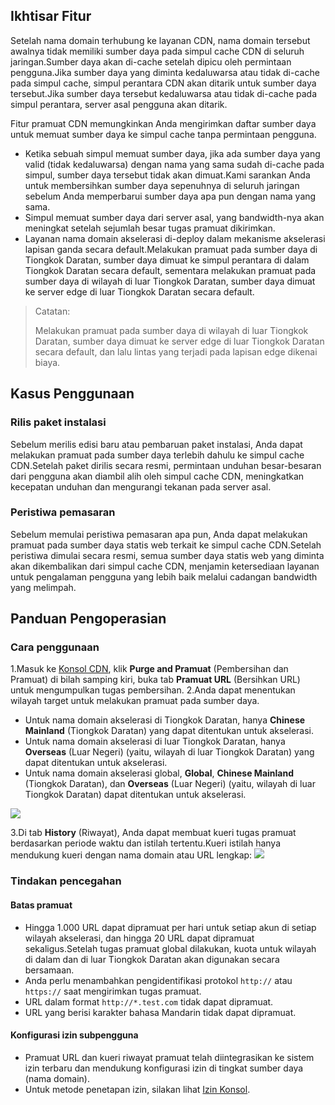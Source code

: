 ## Ikhtisar Fitur

Setelah nama domain terhubung ke layanan CDN, nama domain tersebut awalnya tidak memiliki sumber daya pada simpul cache CDN di seluruh jaringan.Sumber daya akan di-cache setelah dipicu oleh permintaan pengguna.Jika sumber daya yang diminta kedaluwarsa atau tidak di-cache pada simpul cache, simpul perantara CDN akan ditarik untuk sumber daya tersebut.Jika sumber daya tersebut kedaluwarsa atau tidak di-cache pada simpul perantara, server asal pengguna akan ditarik.

Fitur pramuat CDN memungkinkan Anda mengirimkan daftar sumber daya untuk memuat sumber daya ke simpul cache tanpa permintaan pengguna.

- Ketika sebuah simpul memuat sumber daya, jika ada sumber daya yang valid (tidak kedaluwarsa) dengan nama yang sama sudah di-cache pada simpul, sumber daya tersebut tidak akan dimuat.Kami sarankan Anda untuk membersihkan sumber daya sepenuhnya di seluruh jaringan sebelum Anda memperbarui sumber daya apa pun dengan nama yang sama.
- Simpul memuat sumber daya dari server asal, yang bandwidth-nya akan meningkat setelah sejumlah besar tugas pramuat dikirimkan.
- Layanan nama domain akselerasi di-deploy dalam mekanisme akselerasi lapisan ganda secara default.Melakukan pramuat pada sumber daya di Tiongkok Daratan, sumber daya dimuat ke simpul perantara di dalam Tiongkok Daratan secara default, sementara melakukan pramuat pada sumber daya di wilayah di luar Tiongkok Daratan, sumber daya dimuat ke server edge di luar Tiongkok Daratan secara default.

> Catatan:
>
> Melakukan pramuat pada sumber daya di wilayah di luar Tiongkok Daratan, sumber daya dimuat ke server edge di luar Tiongkok Daratan secara default, dan lalu lintas yang terjadi pada lapisan edge dikenai biaya.

## Kasus Penggunaan

### Rilis paket instalasi

Sebelum merilis edisi baru atau pembaruan paket instalasi, Anda dapat melakukan pramuat pada sumber daya terlebih dahulu ke simpul cache CDN.Setelah paket dirilis secara resmi, permintaan unduhan besar-besaran dari pengguna akan diambil alih oleh simpul cache CDN, meningkatkan kecepatan unduhan dan mengurangi tekanan pada server asal.

### Peristiwa pemasaran

Sebelum memulai peristiwa pemasaran apa pun, Anda dapat melakukan pramuat pada sumber daya statis web terkait ke simpul cache CDN.Setelah peristiwa dimulai secara resmi, semua sumber daya statis web yang diminta akan dikembalikan dari simpul cache CDN, menjamin ketersediaan layanan untuk pengalaman pengguna yang lebih baik melalui cadangan bandwidth yang melimpah.

## Panduan Pengoperasian

### Cara penggunaan

1.Masuk ke [Konsol CDN](https://console.cloud.tencent.com/cdn), klik **Purge and Pramuat** (Pembersihan dan Pramuat) di bilah samping kiri, buka tab **Pramuat URL** (Bersihkan URL) untuk mengumpulkan tugas pembersihan.
2.Anda dapat menentukan wilayah target untuk melakukan pramuat pada sumber daya.
- Untuk nama domain akselerasi di Tiongkok Daratan, hanya **Chinese Mainland** (Tiongkok Daratan) yang dapat ditentukan untuk akselerasi.
- Untuk nama domain akselerasi di luar Tiongkok Daratan, hanya **Overseas** (Luar Negeri) (yaitu, wilayah di luar Tiongkok Daratan) yang dapat ditentukan untuk akselerasi.
- Untuk nama domain akselerasi global, **Global**, **Chinese Mainland** (Tiongkok Daratan), dan **Overseas** (Luar Negeri) (yaitu, wilayah di luar Tiongkok Daratan) dapat ditentukan untuk akselerasi.


![](https://main.qcloudimg.com/raw/410621be989e1f0f65c46fd907b6dc6a.png)


3.Di tab **History** (Riwayat), Anda dapat membuat kueri tugas pramuat berdasarkan periode waktu dan istilah tertentu.Kueri istilah hanya mendukung kueri dengan nama domain atau URL lengkap:
![](https://main.qcloudimg.com/raw/5f4d32e7d79a1a8d0a6390e8fecbc0ec.png)

### Tindakan pencegahan

#### Batas pramuat

- Hingga 1.000 URL dapat dipramuat per hari untuk setiap akun di setiap wilayah akselerasi, dan hingga 20 URL dapat dipramuat sekaligus.Setelah tugas pramuat global dilakukan, kuota untuk wilayah di dalam dan di luar Tiongkok Daratan akan digunakan secara bersamaan.
- Anda perlu menambahkan pengidentifikasi protokol `http://` atau `https://` saat mengirimkan tugas pramuat.
- URL dalam format `http://*.test.com` tidak dapat dipramuat.
- URL yang berisi karakter bahasa Mandarin tidak dapat dipramuat.


#### Konfigurasi izin subpengguna

- Pramuat URL dan kueri riwayat pramuat telah diintegrasikan ke sistem izin terbaru dan mendukung konfigurasi izin di tingkat sumber daya (nama domain).
- Untuk metode penetapan izin, silakan lihat [Izin Konsol](https://intl.cloud.tencent.com/document/product/228/35229).



